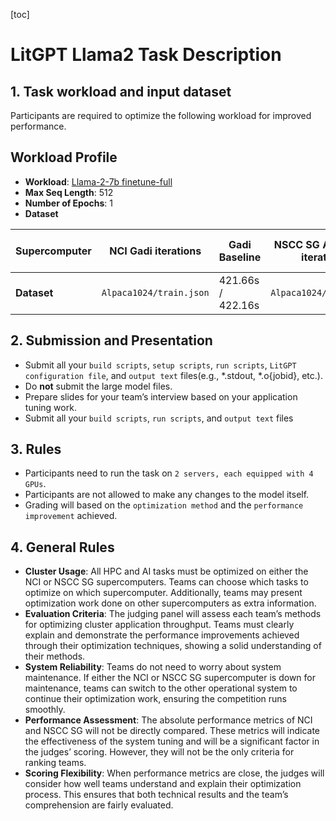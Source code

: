 [toc]

# LitGPT Llama2 Task Description

## 1. Task workload and input dataset

Participants are required to optimize the following workload for improved performance.

## Workload Profile

- **Workload**: [Llama-2-7b finetune-full](https://github.com/Lightning-AI/litgpt/blob/main/config_hub/finetune/llama-2-7b/full.yaml)
- **Max Seq Length**: 512
- **Number of Epochs**: 1
- **Dataset**

| Supercomputer | NCI Gadi iterations     | Gadi Baseline     | NSCC SG Aspire-2A iterations | Aspire-2A Baseline |
| ------------- | ----------------------- | ----------------- | ---------------------------- | ------------------ |
| **Dataset**   | `Alpaca1024/train.json` | 421.66s / 422.16s | `Alpaca1024/train.json`      | 41.42s / 41.51s    |

## 2. Submission and Presentation

- Submit all your `build scripts`, `setup scripts`, `run scripts`, `LitGPT configuration file`, and `output text` files(e.g., *.stdout, *.o{jobid}, etc.).
- Do **not** submit the large model files.
- Prepare slides for your team’s interview based on your application tuning work.
- Submit all your `build scripts`, `run scripts`, and `output text` files 

## 3. Rules

- Participants need to run the task on `2 servers, each equipped with 4 GPUs`.
- Participants are not allowed to make any changes to the model itself.
- Grading will  based on the `optimization method` and the `performance improvement` achieved.

## 4. General Rules

- **Cluster Usage**: All HPC and AI tasks must be optimized on either the NCI or NSCC SG supercomputers. Teams can choose which tasks to optimize on which supercomputer. Additionally, teams may present optimization work done on other supercomputers as extra information.
- **Evaluation Criteria**: The judging panel will assess each team’s methods for optimizing cluster application throughput. Teams must clearly explain and demonstrate the performance improvements achieved through their optimization techniques, showing a solid understanding of their methods.
- **System Reliability**: Teams do not need to worry about system maintenance. If either the NCI or NSCC SG supercomputer is down for maintenance, teams can switch to the other operational system to continue their optimization work, ensuring the competition runs smoothly.
- **Performance Assessment**: The absolute performance metrics of NCI and NSCC SG will not be directly compared. These metrics will indicate the effectiveness of the system tuning and will be a significant factor in the judges’ scoring. However, they will not be the only criteria for ranking teams.
- **Scoring Flexibility**: When performance metrics are close, the judges will consider how well teams understand and explain their optimization process. This ensures that both technical results and the team’s comprehension are fairly evaluated.

